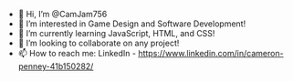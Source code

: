 - 👋 Hi, I’m @CamJam756
- 👀 I’m interested in Game Design and Software Development!
- 🌱 I’m currently learning JavaScript, HTML, and CSS!
- 💞️ I’m looking to collaborate on any project!
- 📫 How to reach me: LinkedIn - https://www.linkedin.com/in/cameron-penney-41b150282/

<!---
CamJam756/CamJam756 is a ✨ special ✨ repository because its `README.md` (this file) appears on your GitHub profile.
You can click the Preview link to take a look at your changes.
--->
